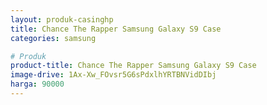 ```yaml
---
layout: produk-casinghp
title: Chance The Rapper Samsung Galaxy S9 Case
categories: samsung

# Produk
product-title: Chance The Rapper Samsung Galaxy S9 Case
image-drive: 1Ax-Xw_FOvsr5G6sPdxlhYRTBNVidDIbj
harga: 90000
---
```


